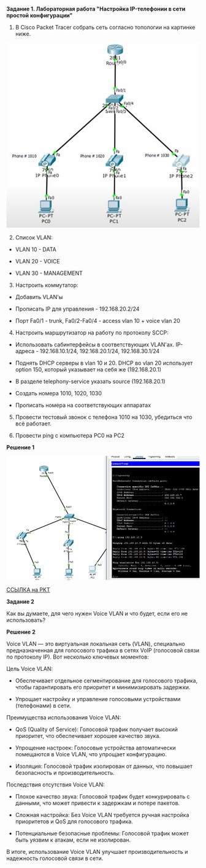 **Задание 1. Лабораторная работа "Настройка IP-телефонии в сети простой конфигурации"**


1) В Cisco Packet Tracer собрать сеть согласно топологии на картинке ниже.

![Image alt](https://github.com/mezhibo/ni1002/blob/3763c9dd68aa005699299188d299fb2ffb52f150/IMG/1.jpg)


2) Список VLAN:

 - VLAN 10 - DATA

 - VLAN 20 - VOICE

 - VLAN 30 - MANAGEMENT


3) Настроить коммутатор:

 - Добавить VLAN'ы

 - Прописать IP для управления - 192.168.20.2/24

 - Порт Fa0/1 - trunk, Fa0/2-Fa0/4 - access vlan 10 + voice vlan 20


4) Настроить маршрутизатор на работу по протоколу SCCP:
 
 - Использовать сабинтерфейсы в соответствующих VLAN'ах. IP-адреса - 192.168.10.1/24, 192.168.20.1/24, 192.168.30.1/24

 - Поднять DHCP серверы в vlan 10 и 20. DHCP во vlan 20 использует option 150, который указывает на себя же (192.168.20.1)

 - В разделе telephony-service указать source (192.168.20.1)

 - Создать номера 1010, 1020, 1030

 - Прописать номера на соответствующих аппаратах

5) Провести тестовый звонок с телефона 1010 на 1030, убедиться что всё работает.


6) Провести ping с компьютера PC0 на PC2



**Решение 1**

![Image alt](https://github.com/mezhibo/ni1002/blob/3763c9dd68aa005699299188d299fb2ffb52f150/IMG/2.jpg)

[ССЫЛКА на PKT](https://github.com/mezhibo/ni1002/blob/3763c9dd68aa005699299188d299fb2ffb52f150/IMG/mezhibo10-02-01.pkt)




**Задание 2**


Как вы думаете, для чего нужен Voice VLAN и что будет, если его не использовать?


**Решение 2**


Voice VLAN — это виртуальная локальная сеть (VLAN), специально предназначенная для голосового трафика в сетях VoIP (голосовой связи по протоколу IP). Вот несколько ключевых моментов:

Цель Voice VLAN:

 - Обеспечивает отдельное сегментирование для голосового трафика, чтобы гарантировать его приоритет и минимизировать задержки.

 - Упрощает настройку и управление голосовыми устройствами (телефонами) в сети.
   
Преимущества использования Voice VLAN:

 - QoS (Quality of Service): Голосовой трафик получает высокий приоритет, что обеспечивает хорошее качество звука.

 - Упрощение настроек: Голосовые устройства автоматически помещаются в Voice VLAN, что упрощает конфигурацию.
 
 - Изоляция: Голосовой трафик изолирован от данных, что повышает безопасность и производительность.


Последствия отсутствия Voice VLAN:

 - Плохое качество звука: Голосовой трафик будет конкурировать с данными, что может привести к задержкам и потере пакетов.

 - Сложная настройка: Без Voice VLAN требуется ручная настройка приоритетов и QoS для голосового трафика.

 - Потенциальные безопасные проблемы: Голосовой трафик может быть уязвим к атакам, если не изолирован.

В итоге, использование Voice VLAN улучшает производительность и надежность голосовой связи в сети.

